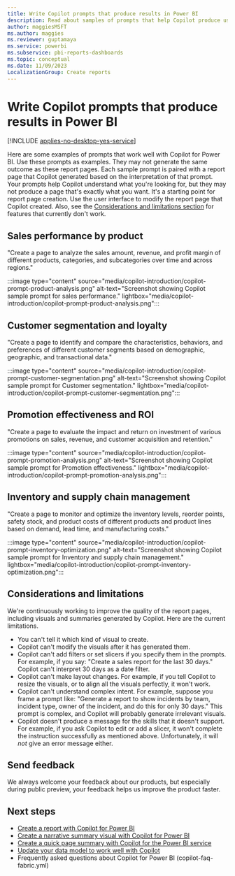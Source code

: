 ```yaml
---
title: Write Copilot prompts that produce results in Power BI 
description: Read about samples of prompts that help Copilot produce useful visuals in Power BI.
author: maggiesMSFT
ms.author: maggies
ms.reviewer: guptamaya
ms.service: powerbi
ms.subservice: pbi-reports-dashboards
ms.topic: conceptual
ms.date: 11/09/2023
LocalizationGroup: Create reports
---
```


# Write Copilot prompts that produce results in Power BI

[!INCLUDE [applies-no-desktop-yes-service](../includes/applies-no-desktop-yes-service.md)]

Here are some examples of prompts that work well with Copilot for Power BI. Use these prompts as examples. They may not generate the same outcome as these report pages. Each sample prompt is paired with a report page that Copilot generated based on the interpretation of that prompt. Your prompts help Copilot understand what you're looking for, but they may not produce a page that's exactly what you want. It's a starting point for report page creation. Use the user interface to modify the report page that Copilot created. Also, see the [Considerations and limitations section](#considerations-and-limitations) for features that currently don't work.

## Sales performance by product

"Create a page to analyze the sales amount, revenue, and profit margin of different products, categories, and subcategories over time and across regions."

:::image type="content" source="media/copilot-introduction/copilot-prompt-product-analysis.png" alt-text="Screenshot showing Copilot sample prompt for sales performance." lightbox="media/copilot-introduction/copilot-prompt-product-analysis.png":::

## Customer segmentation and loyalty

"Create a page to identify and compare the characteristics, behaviors, and preferences of different customer segments based on demographic, geographic, and transactional data."

:::image type="content" source="media/copilot-introduction/copilot-prompt-customer-segmentation.png" alt-text="Screenshot showing Copilot sample prompt for Customer segmentation." lightbox="media/copilot-introduction/copilot-prompt-customer-segmentation.png":::

## Promotion effectiveness and ROI

"Create a page to evaluate the impact and return on investment of various promotions on sales, revenue, and customer acquisition and retention."

:::image type="content" source="media/copilot-introduction/copilot-prompt-promotion-analysis.png" alt-text="Screenshot showing Copilot sample prompt for Promotion effectiveness." lightbox="media/copilot-introduction/copilot-prompt-promotion-analysis.png":::

## Inventory and supply chain management

"Create a page to monitor and optimize the inventory levels, reorder points, safety stock, and product costs of different products and product lines based on demand, lead time, and manufacturing costs."

:::image type="content" source="media/copilot-introduction/copilot-prompt-inventory-optimization.png" alt-text="Screenshot showing Copilot sample prompt for Inventory and supply chain management." lightbox="media/copilot-introduction/copilot-prompt-inventory-optimization.png":::

## Considerations and limitations 

We're continuously working to improve the quality of the report pages, including visuals and summaries generated by Copilot. Here are the current limitations.

- You can't tell it which kind of visual to create.
- Copilot can't modify the visuals after it has generated them.
- Copilot can't add filters or set slicers if you specify them in the prompts. For example, if you say: "Create a sales report for the last 30 days." Copilot can't interpret 30 days as a date filter.
- Copilot can't make layout changes. For example, if you tell Copilot to resize the visuals, or to align all the visuals perfectly, it won't work.
- Copilot can't understand complex intent. For example, suppose you frame a prompt like: "Generate a report to show incidents by team, incident type, owner of the incident, and do this for only 30 days." This prompt is complex, and Copilot will probably generate irrelevant visuals.
- Copilot doesn't produce a message for the skills that it doesn't support. For example, if you ask Copilot to edit or add a slicer, it won't complete the instruction successfully as mentioned above. Unfortunately, it will *not* give an error message either.  

## Send feedback

We always welcome your feedback about our products, but especially during public preview, your feedback helps us improve the product faster.

## Next steps

- [Create a report with Copilot for Power BI](copilot-create-report.md)
- [Create a narrative summary visual with Copilot for Power BI](copilot-create-narrative.md)
- [Create a quick page summary with Copilot for the Power BI service](copilot-summarize-page.md)
- [Update your data model to work well with Copilot](copilot-evaluate-data.md)
- Frequently asked questions about Copilot for Power BI (copilot-faq-fabric.yml)